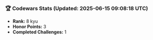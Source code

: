 ### 🏆 Codewars Stats (Updated: 2025-06-15 09:08:18 UTC)

- **Rank:** 8 kyu
- **Honor Points:** 3
- **Completed Challenges:** 1

